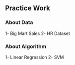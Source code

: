 ## Practice Work

### About Data
1- Big Mart Sales
2- HR Dataset 

### About Algorithm
1- Linear Regression 
2- SVM 
